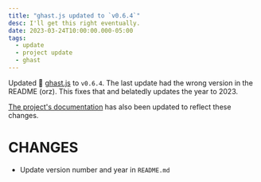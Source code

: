 ```yaml
---
title: "ghast.js updated to `v0.6.4`"
desc: I'll get this right eventually.
date: 2023-03-24T10:00:00.000-05:00
tags:
  - update
  - project update
  - ghast
---
```


Updated :european_castle: [ghast.js](https://github.com/0E9B061F/ghast.js) to
`v0.6.4`. The last update had the wrong version in the README (orz). This fixes
that and belatedly updates the year to 2023.

[The project's documentation](/docs/ghast.js) has also been updated to reflect
these changes.

# CHANGES

* Update version number and year in `README.md`
